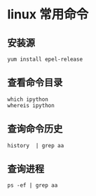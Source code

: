 # linux 常用命令

## 安装源

```
yum install epel-release
```

## 查看命令目录

```
which ipython
whereis ipython
```

## 查询命令历史

```
history  | grep aa
```

## 查询进程

```
ps -ef | grep aa
```



